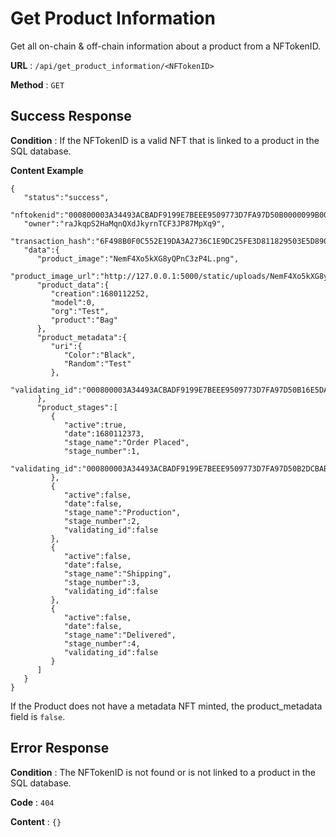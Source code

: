 # Get Product Information

Get all on-chain & off-chain information about a product from a NFTokenID.

**URL** : `/api/get_product_information/<NFTokenID>`

**Method** : `GET`

## Success Response

**Condition** : If the NFTokenID is a valid NFT that is linked to a product in the SQL database.

**Content Example**

```
{
   "status":"success",
   "nftokenid":"000800003A34493ACBADF9199E7BEEE9509773D7FA97D50B0000099B00000000",
   "owner":"raJkqpS2HaMqnQXdJkyrnTCF3JP87MpXq9",
   "transaction_hash":"6F498B0F0C552E19DA3A2736C1E9DC25FE3D811829503E5D8904555DBCEDEC22",
   "data":{
      "product_image":"NemF4Xo5kXG8yQPnC3zP4L.png",
      "product_image_url":"http://127.0.0.1:5000/static/uploads/NemF4Xo5kXG8yQPnC3zP4L.png",
      "product_data":{
         "creation":1680112252,
         "model":0,
         "org":"Test",
         "product":"Bag"
      },
      "product_metadata":{ 
         "uri":{
            "Color":"Black",
            "Random":"Test"
         },
         "validating_id":"000800003A34493ACBADF9199E7BEEE9509773D7FA97D50B16E5DA9C00000001"
      },
      "product_stages":[
         {
            "active":true,
            "date":1680112373,
            "stage_name":"Order Placed",
            "stage_number":1,
            "validating_id":"000800003A34493ACBADF9199E7BEEE9509773D7FA97D50B2DCBAB9D00000002"
         },
         {
            "active":false,
            "date":false,
            "stage_name":"Production",
            "stage_number":2,
            "validating_id":false
         },
         {
            "active":false,
            "date":false,
            "stage_name":"Shipping",
            "stage_number":3,
            "validating_id":false
         },
         {
            "active":false,
            "date":false,
            "stage_name":"Delivered",
            "stage_number":4,
            "validating_id":false
         }
      ]
   }
}
```

If the Product does not have a metadata NFT minted, the product_metadata field is `false`.

## Error Response

**Condition** : The NFTokenID is not found or is not linked to a product in the SQL database.

**Code** : `404`

**Content** : `{}`